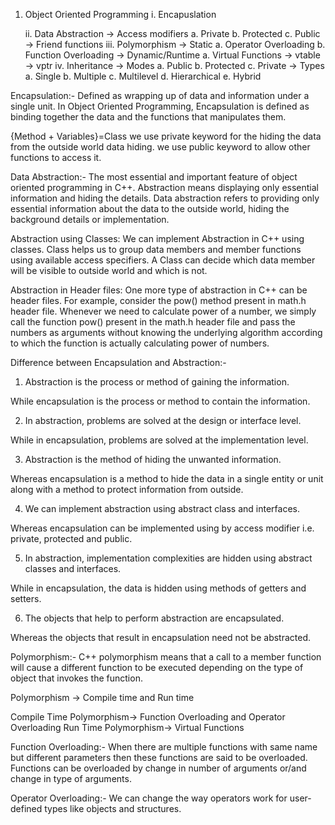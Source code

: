 1. Object Oriented Programming
    i. Encapuslation
    
    ii. Data Abstraction
        -> Access modifiers
            a. Private
            b. Protected
            c. Public
        -> Friend functions
    iii. Polymorphism
        -> Static
            a. Operator Overloading
            b. Function Overloading
        -> Dynamic/Runtime
            a. Virtual Functions
                -> vtable
                -> vptr
    iv. Inheritance
        -> Modes
            a. Public
            b. Protected
            c. Private 
        -> Types
            a. Single
            b. Multiple
            c. Multilevel
            d. Hierarchical
            e. Hybrid

Encapsulation:- Defined as wrapping up of data and information under a single unit. In Object Oriented Programming, Encapsulation is defined as binding together the data and the functions that manipulates them.

{Method + Variables}=Class 
we use private keyword for the hiding the data from the outside world data hiding.
we use public keyword to allow other functions to access it.

Data Abstraction:- The most essential and important feature of object oriented programming in C++. Abstraction means displaying only essential information and hiding the details. Data abstraction refers to providing only essential information about the data to the outside world, hiding the background details or implementation.

Abstraction using Classes: We can implement Abstraction in C++ using classes. Class helps us to group data members and member functions using available access specifiers. A Class can decide which data member will be visible to outside world and which is not.

Abstraction in Header files: One more type of abstraction in C++ can be header files. For example, consider the pow() method present in math.h header file. Whenever we need to calculate power of a number, we simply call the function pow() present in the math.h header file and pass the numbers as arguments without knowing the underlying algorithm according to which the function is actually calculating power of numbers.

Difference between Encapsulation and Abstraction:-

1.	Abstraction is the process or method of gaining the information.	

While encapsulation is the process or method to contain the information.

2.	In abstraction, problems are solved at the design or interface level.	

While in encapsulation, problems are solved at the implementation level.

3.	Abstraction is the method of hiding the unwanted information.	

Whereas encapsulation is a method to hide the data in a single entity or unit along with a method to protect information from outside.

4.	We can implement abstraction using abstract class and interfaces.	

Whereas encapsulation can be implemented using by access modifier i.e. private, protected and public.

5.	In abstraction, implementation complexities are hidden using abstract classes and interfaces.	

While in encapsulation, the data is hidden using methods of getters and setters.

6.	The objects that help to perform abstraction are encapsulated.	

Whereas the objects that result in encapsulation need not be abstracted.


Polymorphism:- C++ polymorphism means that a call to a member function will cause a different function to be executed depending on the type of object that invokes the function.

Polymorphism -> Compile time and Run time

Compile Time Polymorphism-> Function Overloading and Operator Overloading
Run Time Polymorphism-> Virtual Functions

Function Overloading:- When there are multiple functions with same name but different parameters then these functions are said to be overloaded. Functions can be overloaded by change in number of arguments or/and change in type of arguments.

Operator Overloading:- We can change the way operators work for user-defined types like objects and structures.